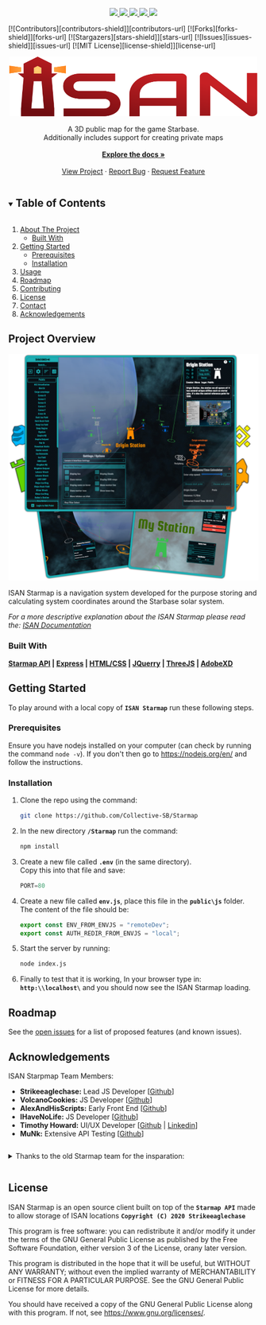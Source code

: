 <!--
*** Thanks for checking out the Best-README-Template. If you have a suggestion
*** that would make this better, please fork the repo and create a pull request
*** or simply open an issue with the tag "enhancement".
*** Thanks again! Now go create something AMAZING! :D
***
***
***
*** To avoid retyping too much info. Do a search and replace for the following:
*** github_username, repo_name, twitter_handle, email, project_title, project_description
-->



<!-- PROJECT SHIELDS -->
<!--
*** I'm using markdown "reference style" links for readability.
*** Reference links are enclosed in brackets [ ] instead of parentheses ( ).
*** See the bottom of this document for the declaration of the reference variables
*** for contributors-url, forks-url, etc. This is an optional, concise syntax you may use.
*** https://www.markdownguide.org/basic-syntax/#reference-style-links
-->

<p align="center">
  <a href="https://github.com/Collective-SB/Starmap/graphs/contributors">
    <img src="https://img.shields.io/github/contributors/Collective-SB/Starmap.svg?style=for-the-badge">
  </a>
  <a href="https://github.com/Collective-SB/Starmap/network/members">
    <img src="https://img.shields.io/github/forks/Collective-SB/Starmap.svg?style=for-the-badge">
  </a>
  <a href="https://github.com/Collective-SB/Starmap/stargazers">
    <img src="https://img.shields.io/github/stars/Collective-SB/Starmap.svg?style=for-the-badge">
  </a>
  <a href="https://github.com/Collective-SB/Starmap/issues">
    <img src="https://img.shields.io/github/issues/Collective-SB/Starmap.svg?style=for-the-badge">
  </a>
  <a href="https://github.com/Collective-SB/Starmap/blob/master/LICENSE.txt">
    <img src="https://img.shields.io/github/license/Collective-SB/Starmap.svg?style=for-the-badge">
  </a>
</p>
[![Contributors][contributors-shield]][contributors-url]
[![Forks][forks-shield]][forks-url]
[![Stargazers][stars-shield]][stars-url]
[![Issues][issues-shield]][issues-url]
[![MIT License][license-shield]][license-url]



<!-- PROJECT LOGO -->
<br />
<p align="center">
  <a href="https://github.com/Collective-SB/Starmap">
    <img src="readme-assets/ISAN.svg" alt="Logo" width="500" height="120">
  </a>

  <!--<h3 align="center">ISAN Starmap</h3>-->

  <p align="center">
    A 3D public map for the game Starbase. 
    <br>Additionally includes support for creating private maps
    <br />
    <br>
    <a href="https://github.com/Collective-SB/Starmap/blob/master/public/isan.pdf" target="_blank"><strong>Explore the docs »</strong></a>
    <br />
    <br />
    <a href="https://isan.to" target="_blank">View Project</a>
    ·
    <a href="https://discord.gg/VnU8apR" target="_blank">Report Bug</a>
    ·
    <a href="#" target="_blank">Request Feature</a>
  </p>
</p>



<!-- TABLE OF CONTENTS -->
<details open="open">
  <summary><h2 style="display: inline-block">Table of Contents</h2></summary>
  <ol>
    <li>
      <a href="#about-the-project">About The Project</a>
      <ul>
        <li><a href="#built-with">Built With</a></li>
      </ul>
    </li>
    <li>
      <a href="#getting-started">Getting Started</a>
      <ul>
        <li><a href="#prerequisites">Prerequisites</a></li>
        <li><a href="#installation">Installation</a></li>
      </ul>
    </li>
    <li><a href="#usage">Usage</a></li>
    <li><a href="#roadmap">Roadmap</a></li>
    <li><a href="#contributing">Contributing</a></li>
    <li><a href="#license">License</a></li>
    <li><a href="#contact">Contact</a></li>
    <li><a href="#acknowledgements">Acknowledgements</a></li>
  </ol>
</details>



<!-- ABOUT THE PROJECT -->
## Project Overview
[![Product Name Screen Shot][product-screenshot]](https://isan.to)

ISAN Starmap is a navigation system developed for the purpose storing and calculating system coordinates around the Starbase solar system.
<br>

_For a more descriptive explanation about the ISAN Starmap please read the: 
[ISAN Documentation](https://github.com/Collective-SB/Starmap/blob/master/public/isan.pdf)_


### Built With
<strong><a href="#" target="_blank">Starmap API</a> | <a href="https://expressjs.com/" target="_blank">Express</a> | <a href="https://www.w3schools.com/" target="_blank">HTML/CSS</a> | <a href="https://jquery.com" target="_blank">JQuerry</a> | <a href="https://threejs.org/" target="_blank">ThreeJS</a> | <a href="https://www.adobe.com/nz/products/xd.html" target="_blank">AdobeXD</a></strong>

<!-- GETTING STARTED -->
## Getting Started

To play around with a local copy of <strong>`ISAN Starmap`</strong> run these following steps.

### Prerequisites

Ensure you have nodejs installed on your computer (can check by running the command `node -v`). If you don't then go to https://nodejs.org/en/ and follow the instructions.
<br>


### Installation

1. Clone the repo using the command:
   ```sh
   git clone https://github.com/Collective-SB/Starmap
   ```
2. In the new directory <strong>`/Starmap`</strong> run the command:
   ```sh
   npm install
   ```
3. Create a new file called <strong>`.env`</strong> (in the same directory). 
   <br>
   Copy this into that file and save:
      ```js
      PORT=80
      ```
4. Create a new file called <strong>`env.js`</strong>, place this file in the <strong>`public\js`</strong> folder. 
<br>The content of the file should be:
   ```js
   export const ENV_FROM_ENVJS = "remoteDev";
   export const AUTH_REDIR_FROM_ENVJS = "local";
   ```
5. Start the server by running:
   ```sh
   node index.js
   ```
6. Finally to test that it is working, In your browser type in: <strong>`http:\\localhost\`</strong> and you should now see the ISAN Starmap loading.





<!-- ROADMAP -->
## Roadmap

See the [open issues](https://github.com/Collective-SB/Starmap/issues) for a list of proposed features (and known issues).






<!-- ACKNOWLEDGEMENTS -->
## Acknowledgements
ISAN Starpmap Team Members:
* <strong>Strikeeaglechase:</strong> Lead JS Developer [[Github](https://github.com/Strikeeaglechase)]
* <strong>VolcanoCookies:</strong> JS Developer [[Github](https://github.com/VolcanoCookies)]
* <strong>AlexAndHisScripts:</strong>  Early Front End [[Github](https://github.com/AlexAndHisScripts)]
* <strong>IHaveNoLife:</strong> JS Developer [[Github]()]
* <strong>Timothy Howard:</strong> UI/UX Developer [[Github](https://github.com/timhow38) | [Linkedin](https://www.linkedin.com/in/timhow20/)]
* <strong>MuNk:</strong> Extensive API Testing [[Github]()]



<details>
  <summary><p style="display: inline-block">Thanks to the old Starmap team for the insparation:</p></summary>
  <ol>
    <li>
    <strong>Peter Shepherd:</strong> JS Developer [<a href="https://www.linkedin.com/in/peter-shepherd-a912a8201/" target="_blank">Linkedin</a>]
    </li>
    <li>
    <strong>Maximilian Lambert:</strong> JS Developer [<a href="https://www.linkedin.com/in/maximilian-lambert-00423b192/" target="_blank">Linkedin</a>]
    </li>
    <li>
    <strong>Timothy Howard:</strong> UI/UX Developer [<a href="https://www.linkedin.com/in/timhow20/ " target="_blank">Linkedin</a> | <a href="https://github.com/timhow38" target="_blank">Github</a>]
    </li>
  </ol>
</details>

<!-- LICENSE -->
## License

ISAN Starmap is an open source client built on top of
the <strong>`Starmap API`</strong> made to allow storage of ISAN locations
<strong>`Copyright (C) 2020 Strikeeaglechase`</strong>

This program is free software: you can redistribute it and/or modify
it under the terms of the GNU General Public License as published by
the Free Software Foundation, either version 3 of the License, orany
later version.

This program is distributed in the hope that it will be useful,
but WITHOUT ANY WARRANTY; without even the implied warranty of
MERCHANTABILITY or FITNESS FOR A PARTICULAR PURPOSE. See the
GNU General Public License for more details.

You should have received a copy of the GNU General Public License
along with this program. If not, see <https://www.gnu.org/licenses/>.



<!-- MARKDOWN LINKS & IMAGES -->
<!-- https://www.markdownguide.org/basic-syntax/#reference-style-links -->
[contributors-shield]: https://img.shields.io/github/contributors/Collective-SB/Starmap.svg?style=for-the-badge
[contributors-url]: https://github.com/Collective-SB/Starmap/graphs/contributors
[forks-shield]: https://img.shields.io/github/forks/Collective-SB/Starmap.svg?style=for-the-badge
[forks-url]: https://github.com/Collective-SB/Starmap/network/members
[stars-shield]: https://img.shields.io/github/stars/Collective-SB/Starmap.svg?style=for-the-badge
[stars-url]: https://github.com/Collective-SB/Starmap/stargazers
[issues-shield]: https://img.shields.io/github/issues/Collective-SB/Starmap.svg?style=for-the-badge
[issues-url]: https://github.com/Collective-SB/Starmap/issues
[license-shield]: https://img.shields.io/github/license/Collective-SB/Starmap.svg?style=for-the-badge
[license-url]: https://github.com/Collective-SB/Starmap/blob/master/LICENSE.txt
[product-screenshot]: readme-assets/header-picture.png
[product-screenshot02]: readme-assets/ISAN.svg
